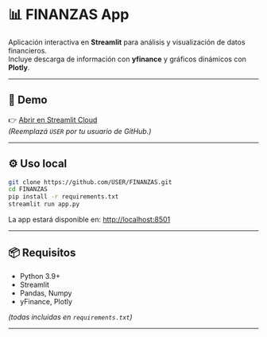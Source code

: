 # 📊 FINANZAS App

Aplicación interactiva en **Streamlit** para análisis y visualización de datos financieros.  
Incluye descarga de información con **yfinance** y gráficos dinámicos con **Plotly**.

---

## 🚀 Demo
👉 [Abrir en Streamlit Cloud](https://share.streamlit.io/USER/FINANZAS/main/app.py)  
*(Reemplazá `USER` por tu usuario de GitHub.)*

---

## ⚙️ Uso local
```bash
git clone https://github.com/USER/FINANZAS.git
cd FINANZAS
pip install -r requirements.txt
streamlit run app.py
````

La app estará disponible en: [http://localhost:8501](http://localhost:8501)

---

## 📦 Requisitos

* Python 3.9+
* Streamlit
* Pandas, Numpy
* yFinance, Plotly

*(todas incluidas en `requirements.txt`)*

---
